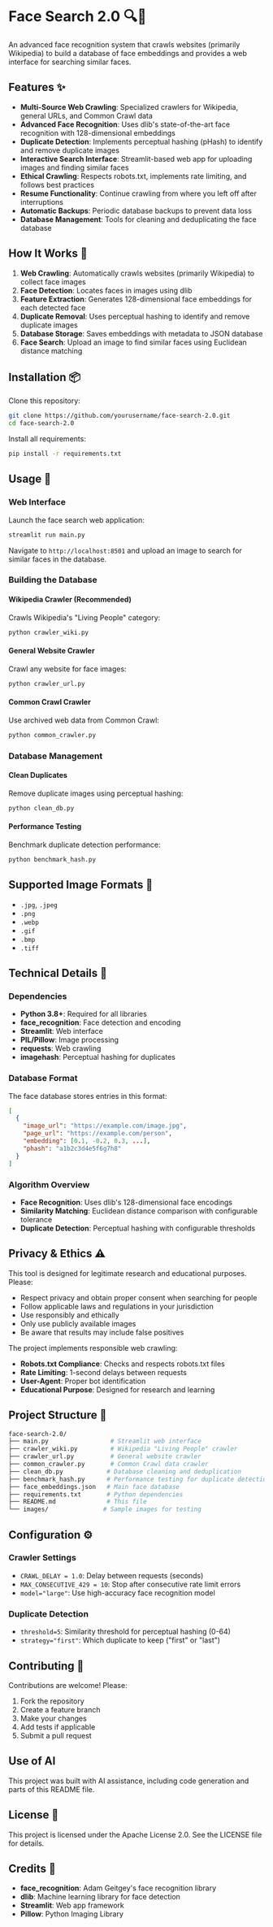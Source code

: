 # Face Search 2.0 🔍👤

An advanced face recognition system that crawls websites (primarily Wikipedia) to build a database of face embeddings and provides a web interface for searching similar faces.

## Features ✨

- **Multi-Source Web Crawling**: Specialized crawlers for Wikipedia, general URLs, and Common Crawl data
- **Advanced Face Recognition**: Uses dlib's state-of-the-art face recognition with 128-dimensional embeddings
- **Duplicate Detection**: Implements perceptual hashing (pHash) to identify and remove duplicate images
- **Interactive Search Interface**: Streamlit-based web app for uploading images and finding similar faces
- **Ethical Crawling**: Respects robots.txt, implements rate limiting, and follows best practices
- **Resume Functionality**: Continue crawling from where you left off after interruptions
- **Automatic Backups**: Periodic database backups to prevent data loss
- **Database Management**: Tools for cleaning and deduplicating the face database

## How It Works 🔧

1. **Web Crawling**: Automatically crawls websites (primarily Wikipedia) to collect face images
2. **Face Detection**: Locates faces in images using dlib
3. **Feature Extraction**: Generates 128-dimensional face embeddings for each detected face
4. **Duplicate Removal**: Uses perceptual hashing to identify and remove duplicate images
5. **Database Storage**: Saves embeddings with metadata to JSON database
6. **Face Search**: Upload an image to find similar faces using Euclidean distance matching

## Installation 📦

Clone this repository:

```bash
git clone https://github.com/yourusername/face-search-2.0.git
cd face-search-2.0
```

Install all requirements:

```bash
pip install -r requirements.txt
```

## Usage 🚀

### Web Interface

Launch the face search web application:

```bash
streamlit run main.py
```

Navigate to `http://localhost:8501` and upload an image to search for similar faces in the database.

### Building the Database

#### Wikipedia Crawler (Recommended)

Crawls Wikipedia's "Living People" category:

```bash
python crawler_wiki.py
```

#### General Website Crawler

Crawl any website for face images:

```bash
python crawler_url.py
```

#### Common Crawl Crawler

Use archived web data from Common Crawl:

```bash
python common_crawler.py
```

### Database Management

#### Clean Duplicates

Remove duplicate images using perceptual hashing:

```bash
python clean_db.py
```

#### Performance Testing

Benchmark duplicate detection performance:

```bash
python benchmark_hash.py
```

## Supported Image Formats 📸

- `.jpg`, `.jpeg`
- `.png`
- `.webp`
- `.gif`
- `.bmp`
- `.tiff`

## Technical Details 🔬

### Dependencies

- **Python 3.8+**: Required for all libraries
- **face_recognition**: Face detection and encoding
- **Streamlit**: Web interface
- **PIL/Pillow**: Image processing
- **requests**: Web crawling
- **imagehash**: Perceptual hashing for duplicates

### Database Format

The face database stores entries in this format:

```json
[
  {
    "image_url": "https://example.com/image.jpg",
    "page_url": "https://example.com/person",
    "embedding": [0.1, -0.2, 0.3, ...],
    "phash": "a1b2c3d4e5f6g7h8"
  }
]
```

### Algorithm Overview

- **Face Recognition**: Uses dlib's 128-dimensional face encodings
- **Similarity Matching**: Euclidean distance comparison with configurable tolerance
- **Duplicate Detection**: Perceptual hashing with configurable thresholds

## Privacy & Ethics ⚠️

This tool is designed for legitimate research and educational purposes. Please:

- Respect privacy and obtain proper consent when searching for people
- Follow applicable laws and regulations in your jurisdiction
- Use responsibly and ethically
- Only use publicly available images
- Be aware that results may include false positives

The project implements responsible web crawling:

- **Robots.txt Compliance**: Checks and respects robots.txt files
- **Rate Limiting**: 1-second delays between requests
- **User-Agent**: Proper bot identification
- **Educational Purpose**: Designed for research and learning

## Project Structure 📁

```sh
face-search-2.0/
├── main.py                 # Streamlit web interface
├── crawler_wiki.py         # Wikipedia "Living People" crawler
├── crawler_url.py          # General website crawler
├── common_crawler.py       # Common Crawl data crawler
├── clean_db.py            # Database cleaning and deduplication
├── benchmark_hash.py      # Performance testing for duplicate detection
├── face_embeddings.json   # Main face database
├── requirements.txt       # Python dependencies
├── README.md              # This file
└── images/               # Sample images for testing
```

## Configuration ⚙️

### Crawler Settings

- `CRAWL_DELAY = 1.0`: Delay between requests (seconds)
- `MAX_CONSECUTIVE_429 = 10`: Stop after consecutive rate limit errors
- `model="large"`: Use high-accuracy face recognition model

### Duplicate Detection

- `threshold=5`: Similarity threshold for perceptual hashing (0-64)
- `strategy="first"`: Which duplicate to keep ("first" or "last")

## Contributing 🤝

Contributions are welcome! Please:

1. Fork the repository
2. Create a feature branch
3. Make your changes
4. Add tests if applicable
5. Submit a pull request

## Use of AI

This project was built with AI assistance, including code generation and parts of this README file.

## License 📄

This project is licensed under the Apache License 2.0. See the LICENSE file for details.

## Credits 🙏

- **face_recognition**: Adam Geitgey's face recognition library
- **dlib**: Machine learning library for face detection
- **Streamlit**: Web app framework
- **Pillow**: Python Imaging Library
